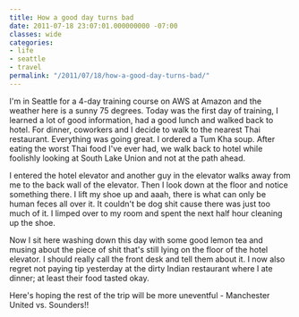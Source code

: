 ```yaml
---
title: How a good day turns bad
date: 2011-07-18 23:07:01.000000000 -07:00
classes: wide
categories:
- life
- seattle
- travel
permalink: "/2011/07/18/how-a-good-day-turns-bad/"
---
```


I'm in Seattle for a 4-day training course on AWS at Amazon and the
weather here is a sunny 75 degrees. Today was the first day of training,
I learned a lot of good information, had a good lunch and walked back to
hotel. For dinner, coworkers and I decide to walk to the nearest Thai
restaurant. Everything was going great. I ordered a Tum Kha soup. After
eating the worst Thai food I've ever had, we walk back to hotel while
foolishly looking at South Lake Union and not at the path ahead.

I entered the hotel elevator and another guy in the elevator walks away
from me to the back wall of the elevator. Then I look down at the floor
and notice something there. I lift my shoe up and aaah, there is what
can only be human feces all over it. It couldn't be dog shit cause there
was just too much of it. I limped over to my room and spent the next
half hour cleaning up the shoe.

Now I sit here washing down this day with some good lemon tea and musing
about the piece of shit that's still lying on the floor of the hotel
elevator. I should really call the front desk and tell them about it. I
now also regret not paying tip yesterday at the dirty Indian restaurant
where I ate dinner; at least their food tasted okay.

Here's hoping the rest of the trip will be more uneventful - Manchester
United vs. Sounders!!

